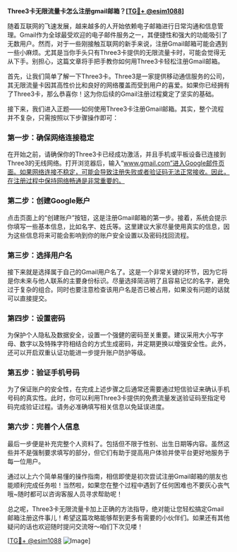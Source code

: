 **Three3卡无限流量卡怎么注册gmail邮箱？[[TG💪+ @esim1088](https://t.me/s/esim1088)]**

随着互联网的飞速发展，越来越多的人开始依赖电子邮箱进行日常沟通和信息管理。Gmail作为全球最受欢迎的电子邮件服务之一，其便捷性和强大的功能吸引了无数用户。然而，对于一些刚接触互联网的新手来说，注册Gmail邮箱可能会遇到一些小麻烦。尤其是当你手头只有Three3卡提供的无限流量卡时，可能会觉得无从下手。别担心，这篇文章将手把手教你如何用Three3卡轻松注册Gmail邮箱。

首先，让我们简单了解一下Three3卡。Three3是一家提供移动通信服务的公司，其无限流量卡因其高性价比和良好的网络覆盖而受到用户的喜爱。如果你已经拥有了Three3卡，那么恭喜你！这为你后续的Gmail注册过程奠定了坚实的基础。

接下来，我们进入正题——如何使用Three3卡注册Gmail邮箱。其实，整个流程并不复杂，只需按照以下步骤操作即可：

### 第一步：确保网络连接稳定

在开始之前，请确保你的Three3卡已经成功激活，并且手机或平板设备已连接到Three3的无线网络。打开浏览器后，输入“www.gmail.com”进入Google邮件页面。如果网络连接不稳定，可能会导致注册失败或者验证码无法正常接收。因此，在注册过程中保持网络畅通是非常重要的。

### 第二步：创建Google账户

点击页面上的“创建账户”按钮，这是注册Gmail邮箱的第一步。接着，系统会提示你填写一些基本信息，比如名字、姓氏等。这里建议大家尽量使用真实的信息，因为这些信息将来可能会影响到你的账户安全设置以及密码找回流程。

### 第三步：选择用户名

接下来就是选择属于自己的Gmail用户名了。这是一个非常关键的环节，因为它将是你未来与他人联系的主要身份标识。尽量选择简洁明了且容易记忆的名字，避免过于复杂的组合。同时也要注意检查该用户名是否已被占用，如果没有问题的话就可以直接提交。

### 第四步：设置密码

为保护个人隐私及数据安全，设置一个强健的密码至关重要。建议采用大小写字母、数字以及特殊字符相结合的方式生成密码，并定期更换以增强安全性。此外，还可以开启双重认证功能进一步提升账户防护等级。

### 第五步：验证手机号码

为了保证账户的安全性，在完成上述步骤之后通常还需要通过短信验证来确认手机号码的真实性。此时，你可以利用Three3卡提供的免费流量发送验证码至指定号码完成验证过程。请务必准确填写相关信息以免延误进度。

### 第六步：完善个人信息

最后一步便是补充完整个人资料了。包括但不限于性别、出生日期等内容。虽然这些并不是强制要求填写的部分，但它们有助于提高用户体验并使平台更好地服务于每一位用户。

通过以上六个简单易懂的操作指南，相信即使是初次尝试注册Gmail邮箱的朋友也能顺利完成任务啦！当然啦，如果您在整个过程中遇到了任何困难也不要灰心丧气哦~随时都可以咨询客服人员寻求帮助呢！

总之呢，Three3卡无限流量卡加上正确的方法指导，绝对能让您轻松搞定Gmail邮箱注册这件事儿！希望这篇攻略能够帮到更多有需要的小伙伴们。如果还有其他疑问的话也欢迎随时提问交流呀～咱们下次见喽！

[[TG💪+ @esim1088](https://t.me/s/esim1088) ![Image](https://i.postimg.cc/4NQfJmqS/Snipaste-2025-05-13-00-14-12.png)]